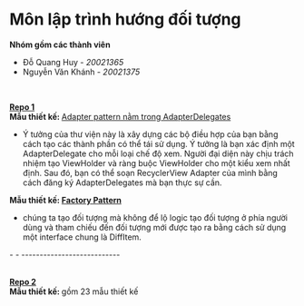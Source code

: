 <h1>Môn lập trình hướng đối tượng</h1>

<b>Nhóm gồm các thành viên</b>
<ul><li>Đỗ Quang Huy - <i>20021365</i></li><li>Nguyễn Văn Khánh - <i>20021375</i></li></ul>
<br />

<a href = "https://github.com/sockeqwe/AdapterDelegates/"><b>Repo 1</b></a><br />
<b>Mẫu thiết kế: </b><a href="https://github.com/sockeqwe/AdapterDelegates/tree/master/library/src/main/java/com/hannesdorfmann/adapterdelegates4">
  Adapter pattern nằm trong AdapterDelegates</a>

<ul>
  <li>Ý tưởng của thư viện này là xây dựng các bộ điều hợp của bạn bằng cách tạo các thành phần có thể tái sử dụng. Ý tưởng là bạn xác định một AdapterDelegate cho mỗi loại chế độ xem. Người đại diện này chịu trách nhiệm tạo ViewHolder và ràng buộc ViewHolder cho một kiểu xem nhất định. Sau đó, bạn có thể soạn RecyclerView Adapter của mình bằng cách đăng ký AdapterDelegates mà bạn thực sự cần.</li>
</ul>
<b> Mẫu thiết kế:
<a href="https://github.com/sockeqwe/AdapterDelegates/tree/master/app/src/main/java/com/hannesdorfmann/adapterdelegates4/sample/model"> Factory Pattern </a></b>
  </br>
  <ul> 
  <li> chúng ta tạo đối tượng mà không để lộ logic tạo đối tượng ở phía người dùng và tham chiếu đến đối tượng mới được tạo ra bằng cách sử dụng một interface chung là DiffItem.
  </li>
  </ul>
<p> - - --------------------------- </p>
<br />
<a href = "https://github.com/youlookwhat/DesignPattern"><b>Repo 2</b></a><br />
<b> Mẫu thiết kế: </b> gồm 23 mẫu thiết kế <br />

  




